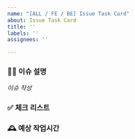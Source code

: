 ```yaml
---
name: "[ALL / FE / BE] Issue Task Card"
about: Issue Task Card
title: ''
labels: ''
assignees: ''

---
```


### 🧑‍💻 이슈 설명
_이슈 작성_

### ✅ 체크 리스트


### 🕰️ 예상 작업시간
